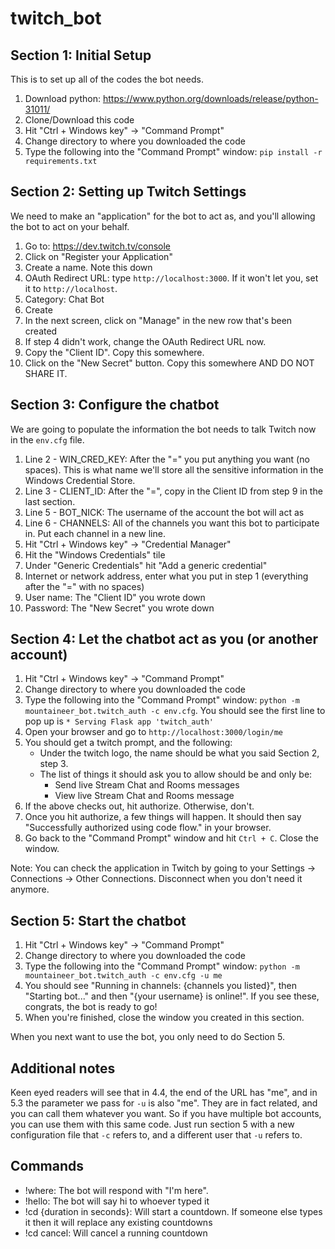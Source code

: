 # twitch_bot

## Section 1: Initial Setup

This is to set up all of the codes the bot needs.

1. Download python: https://www.python.org/downloads/release/python-31011/
2. Clone/Download this code
3. Hit "Ctrl + Windows key" -> "Command Prompt"
4. Change directory to where you downloaded the code
5. Type the following into the "Command Prompt" window: `pip install -r requirements.txt`

## Section 2: Setting up Twitch Settings

We need to make an "application" for the bot to act as, and you'll allowing the bot to act on your behalf.

1. Go to: https://dev.twitch.tv/console
2. Click on "Register your Application"
3. Create a name. Note this down
4. OAuth Redirect URL: type `http://localhost:3000`. If it won't let you, set it to `http://localhost`.
5. Category: Chat Bot
6. Create
7. In the next screen, click on "Manage" in the new row that's been created
8. If step 4 didn't work, change the OAuth Redirect URL now.
9. Copy the "Client ID". Copy this somewhere.
10. Click on the "New Secret" button. Copy this somewhere AND DO NOT SHARE IT.

## Section 3: Configure the chatbot

We are going to populate the information the bot needs to talk Twitch now in the `env.cfg` file.

1. Line 2 - WIN_CRED_KEY: After the "=" you put anything you want (no spaces). This is what name we'll store all the sensitive information in the Windows Credential Store.
2. Line 3 - CLIENT_ID: After the "=", copy in the Client ID from step 9 in the last section.
3. Line 5 - BOT_NICK: The username of the account the bot will act as
4. Line 6 - CHANNELS: All of the channels you want this bot to participate in. Put each channel in a new line.
5. Hit "Ctrl + Windows key" -> "Credential Manager"
6. Hit the "Windows Credentials" tile
7. Under "Generic Credentials" hit "Add a generic credential"
8. Internet or network address, enter what you put in step 1 (everything after the "=" with no spaces)
9. User name: The "Client ID" you wrote down
10. Password: The "New Secret" you wrote down

## Section 4: Let the chatbot act as you (or another account)

1. Hit "Ctrl + Windows key" -> "Command Prompt"
2. Change directory to where you downloaded the code
3. Type the following into the "Command Prompt" window: `python -m mountaineer_bot.twitch_auth -c env.cfg`. You should see the first line to pop up is `* Serving Flask app 'twitch_auth'`
4. Open your browser and go to `http://localhost:3000/login/me`
5. You should get a twitch prompt, and the following:
    * Under the twitch logo, the name should be what you said Section 2, step 3.
    * The list of things it should ask you to allow should be and only be:
        * Send live Stream Chat and Rooms messages
        * View live Stream Chat and Rooms message
6. If the above checks out, hit authorize. Otherwise, don't.
7. Once you hit authorize, a few things will happen. It should then say "Successfully authorized using code flow." in your browser.
8. Go back to the "Command Prompt" window and hit `Ctrl + C`. Close the window.

Note: You can check the application in Twitch by going to your Settings -> Connections -> Other Connections. Disconnect when you don't need it anymore.

## Section 5: Start the chatbot

1. Hit "Ctrl + Windows key" -> "Command Prompt"
2. Change directory to where you downloaded the code
3. Type the following into the "Command Prompt" window: `python -m mountaineer_bot.twitch_auth -c env.cfg -u me`
4. You should see "Running in channels: {channels you listed}", then "Starting bot..." and then "{your username} is online!". If you see these, congrats, the bot is ready to go!
5. When you're finished, close the window you created in this section.

When you next want to use the bot, you only need to do Section 5.

## Additional notes

Keen eyed readers will see that in 4.4, the end of the URL has "me", and in 5.3 the parameter we pass for `-u` is also "me". They are in fact related, and you can call them whatever you want. So if you have multiple bot accounts, you can use them with this same code. Just run section 5 with a new configuration file that `-c` refers to, and a different user that `-u` refers to.

## Commands

* !where: The bot will respond with "I'm here".
* !hello: The bot will say hi to whoever typed it
* !cd {duration in seconds}: Will start a countdown. If someone else types it then it will replace any existing countdowns
* !cd cancel: Will cancel a running countdown
